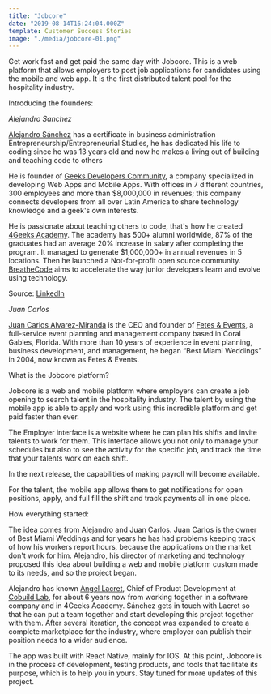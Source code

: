 ```yaml
---
title: "Jobcore"
date: "2019-08-14T16:24:04.000Z"
template: Customer Success Stories
image: "./media/jobcore-01.png"
---
```

Get work fast and get paid the same day with Jobcore. This is a web platform that allows employers to post job applications for candidates using the mobile and web app. It is the first distributed talent pool for the hospitality industry.

<title-4>Introducing the founders:</title-4>

*Alejandro Sanchez*

[Alejandro Sánchez](https://www.linkedin.com/in/alesanchezr/?locale=es_ES) has a certificate in business administration  Entrepreneurship/Entrepreneurial Studies, he has dedicated his life to coding since he was 13 years old and now he makes a living out of building and teaching code to others 

He is founder of [Geeks Developers Community](https://4geeks.co/),  a company specialized in developing Web Apps and Mobile Apps. With offices in 7 different countries, 300 employees and more than $8,000,000 in revenues; this company  connects developers from all over Latin America to share technology knowledge and a geek's own interests. 

He is passionate about teaching others to code, that's how he created [4Geeks Academy](https://www.4geeksacademy.co/es/inicio/). The academy has 500+ alumni worldwide, 87% of the graduates had an average 20% increase in salary after completing the program. It managed to generate $1,000,000+ in annual revenues in 5 locations. Then he launched a Not-for-profit open source community. [BreatheCode](https://breatheco.de/) aims to accelerate the way junior developers learn and evolve using technology.

Source: [LinkedIn](https://www.linkedin.com/in/alesanchezr/?locale=es_ES)

*Juan Carlos*

[Juan Carlos Alvarez-Miranda](https://www.linkedin.com/in/juan-carlos-miranda-8494a3aa/) is the CEO and founder of [Fetes & Events](https://bestmiamiweddings.com/?gclid=CjwKCAjwr8zoBRA0EiwANmvpYEvMKSx01ODW0kTooBv-sSfNwl6ODH0OKORoHKnIA_lRbOsE-UM8JRoCP7IQAvD_BwE), a full-service event planning and management company based in Coral Gables, Florida. With more than 10 years of experience in event planning, business development, and management, he began “Best Miami Weddings” in 2004, now known as Fetes & Events.

<title-4>What is the Jobcore platform?</title-4>

Jobcore is a web and mobile platform where employers can create a job opening to search talent in the hospitality industry. The talent by using the mobile app is able to apply and work using this incredible platform and get paid faster than ever.

The Employer interface is a website where he can plan his shifts and invite talents to work for them. This interface allows you not only to manage your schedules but also to see the activity for the specific job, and track the time that your talents work on each shift.

In the next release, the capabilities of making payroll will become available. 

For the talent, the mobile app allows them to get notifications for open positions, apply, and full fill the shift and track payments all in one place.

<title-4>How everything started:</title-4>

The idea comes from Alejandro and Juan Carlos. Juan Carlos is the owner of Best Miami Weddings and for years he has had problems keeping track of how his workers report hours, because the applications on the market don't work for him. 
Alejandro, his director of marketing and technology proposed this idea about building a web and mobile platform custom made to its needs, and so the project began.

Alejandro has known [Angel Lacret](https://www.linkedin.com/in/alacret/), Chief of Product Development at [Cobuild Lab](https://cobuildlab.com/), for about 6 years now from working together in a software company and in 4Geeks Academy. Sánchez gets in touch with Lacret so that he can put a team together and start developing this project together with them.
After several iteration, the concept was expanded to create a complete marketplace for the industry, where employer can publish their position needs to a wider audience.

The app was built with React Native, mainly for IOS. At this point, Jobcore is in the process of development, testing products, and tools that facilitate its purpose, which is to help you in yours. Stay tuned for more updates of this project.
